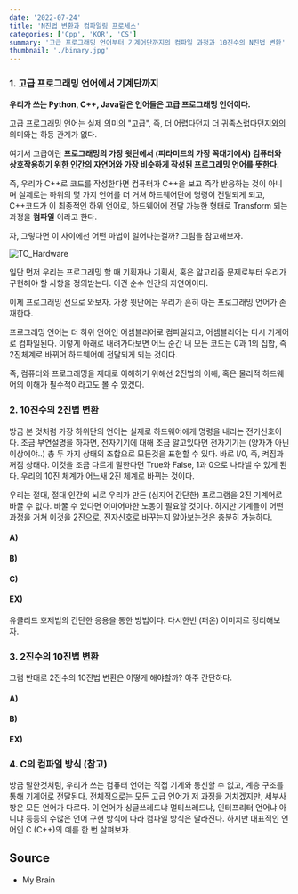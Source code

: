 ```yaml
---
date: '2022-07-24'
title: 'N진법 변환과 컴파일링 프로세스'
categories: ['Cpp', 'KOR', 'CS']
summary: '고급 프로그래밍 언어부터 기계어단까지의 컴파일 과정과 10진수의 N진법 변환'
thumbnail: './binary.jpg'
---
```


### 1. 고급 프로그래밍 언어에서 기계단까지

**우리가 쓰는 Python, C++, Java같은 언어들은 고급 프로그래밍 언어이다.**

고급 프로그래밍 언어는 실제 의미의 "고급", 즉, 더 어렵다던지 더 귀족스럽다던지와의 의미와는 하등 관계가 없다. 

여기서 고급이란 **프로그래밍의 가장 윗단에서 (피라미드의 가장 꼭대기에서) 컴퓨터와 상호작용하기 위한 인간의 자연어와 가장 비슷하게 작성된 프로그래밍 언어를 뜻한다.**

즉, 우리가 C++로 코드를 작성한다면 컴퓨터가 C++을 보고 즉각 반응하는 것이 아니며 실제로는 하위의 몇 가지 언어를 더 거쳐 하드웨어단에 명령이 전달되게 되고, C++코드가 이 최종적인 하위 언어로, 하드웨어에 전달 가능한 형태로 Transform 되는 과정을 **컴파일** 이라고 한다.

자, 그렇다면 이 사이에선 어떤 마법이 일어나는걸까? 그림을 참고해보자.

![TO_Hardware]()

일단 먼저 우리는 프로그래밍 할 때 기획자나 기획서, 혹은 알고리즘 문제로부터 우리가 구현해야 할 사항을 정의받는다. 이건 순수 인간의 자연어이다.

이제 프로그래밍 선으로 와보자.
가장 윗단에는 우리가 흔히 아는 프로그래밍 언어가 존재한다. 

프로그래밍 언어는 더 하위 언어인 어셈블리어로 컴파일되고, 어셈블리어는 다시 기계어로 컴파일된다. 이렇게 아래로 내려가다보면 어느 순간 내 모든 코드는 0과 1의 집합, 즉 2진체계로 바뀌어 하드웨어에 전달되게 되는 것이다.

즉, 컴퓨터와 프로그래밍을 제대로 이해하기 위해선 2진법의 이해, 혹은 물리적 하드웨어의 이해가 필수적이라고도 볼 수 있겠다.

### 2. 10진수의 2진법 변환

방금 본 것처럼 가장 하위단의 언어는 실제로 하드웨어에게 명령을 내리는 전기신호이다. 조금 부연설명을 하자면, 전자기기에 대해 조금 알고있다면 전자기기는 (양자가 아닌 이상에야..) 총 두 가지 상태의 조합으로 모든것을 표현할 수 있다. 바로 I/0, 즉, 켜짐과 꺼짐 상태다. 이것을 조금 다르게 말한다면 True와 False, 1과 0으로 나타낼 수 있게 된다. 우리의 10진 체계가 어느새 2진 체계로 바뀌는 것이다. 

우리는 절대, 절대 인간의 뇌로 우리가 만든 (심지어 간단한) 프로그램을 2진 기계어로 바꿀 수 없다. 바꿀 수 있다면 어마어마한 노동이 필요할 것이다. 하지만 기계들이 어떤 과정을 거쳐 이것을 2진으로, 전자신호로 바꾸는지 알아보는것은 충분히 가능하다.

#### A) 

#### B)

#### C)

#### EX)

유클리드 호제법의 간단한 응용을 통한 방법이다. 다시한번 (퍼온) 이미지로 정리해보자.

### 3. 2진수의 10진법 변환

그럼 반대로 2진수의 10진법 변환은 어떻게 해야할까? 아주 간단하다.

#### A)

#### B)

#### EX)


### 4. C의 컴파일 방식 (참고)

방금 말한것처럼, 우리가 쓰는 컴퓨터 언어는 직접 기계와 통신할 수 없고, 계층 구조를 통해 기계어로 전달된다. 전체적으로는 모든 고급 언어가 저 과정을 거치겠지만, 세부사항은 모든 언어가 다르다. 이 언어가 싱글쓰레드냐 멀티쓰레드냐, 인터프리터 언어냐 아니냐 등등의 수많은 언어 구현 방식에 따라 컴파일 방식은 달라진다. 하지만 대표적인 언어인 C (C++)의 예를 한 번 살펴보자.

## Source

- My Brain